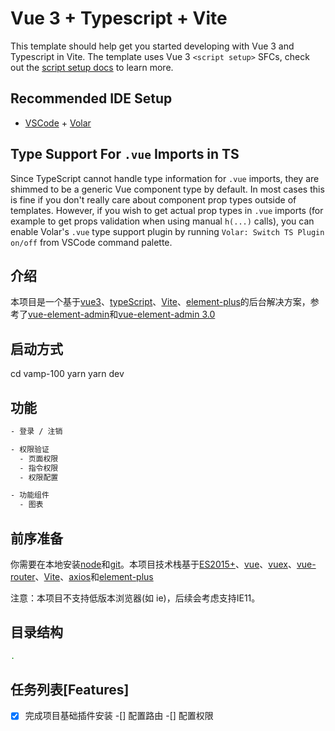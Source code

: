 # Vue 3 + Typescript + Vite

This template should help get you started developing with Vue 3 and Typescript in Vite. The template uses Vue 3 `<script setup>` SFCs, check out the [script setup docs](https://v3.vuejs.org/api/sfc-script-setup.html#sfc-script-setup) to learn more.

## Recommended IDE Setup

- [VSCode](https://code.visualstudio.com/) + [Volar](https://marketplace.visualstudio.com/items?itemName=johnsoncodehk.volar)

## Type Support For `.vue` Imports in TS

Since TypeScript cannot handle type information for `.vue` imports, they are shimmed to be a generic Vue component type by default. In most cases this is fine if you don't really care about component prop types outside of templates. However, if you wish to get actual prop types in `.vue` imports (for example to get props validation when using manual `h(...)` calls), you can enable Volar's `.vue` type support plugin by running `Volar: Switch TS Plugin on/off` from VSCode command palette.

## 介绍

本项目是一个基于[vue3](https://github.com/vuejs/vue-next)、[typeScript](https://github.com/microsoft/TypeScript)、[Vite](https://cn.vitejs.dev/guide/)、[element-plus](https://github.com/element-plus/element-plus)的后台解决方案，参考了[vue-element-admin](https://github.com/PanJiaChen/vue-element-admin)和[vue-element-admin 3.0](https://github.com/kailong321200875/vue-element-admin-webpack)

## 启动方式

cd vamp-100
yarn
yarn dev

## 功能

``` sh
- 登录 / 注销

- 权限验证
  - 页面权限
  - 指令权限
  - 权限配置

- 功能组件
  - 图表
```

## 前序准备

你需要在本地安装[node](https://nodejs.org/en/)和[git](https://git-scm.com/)。本项目技术栈基于[ES2015+](https://es6.ruanyifeng.com/)、[vue](https://www.vue3js.cn/docs/zh/)、[vuex](https://next.vuex.vuejs.org/)、[vue-router](https://next.router.vuejs.org/)、[Vite](https://cn.vitejs.dev/guide/)、[axios](https://github.com/axios/axios)和[element-plus](https://github.com/element-plus/element-plus)

注意：本项目不支持低版本浏览器(如 ie)，后续会考虑支持IE11。

## 目录结构

``` sh
.

```

## 任务列表[Features]

 -[x] 完成项目基础插件安装
 -[] 配置路由
 -[] 配置权限
